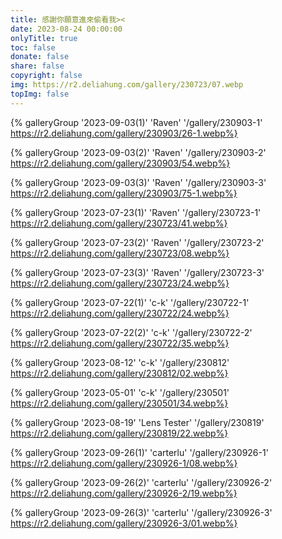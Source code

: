 ```yaml
---
title: 感謝你願意進來偷看我><
date: 2023-08-24 00:00:00
onlyTitle: true
toc: false
donate: false
share: false
copyright: false
img: https://r2.deliahung.com/gallery/230723/07.webp
topImg: false
---
```

<!--Raven-->
{% galleryGroup '2023-09-03(1)' 'Raven' '/gallery/230903-1' https://r2.deliahung.com/gallery/230903/26-1.webp%}

{% galleryGroup '2023-09-03(2)' 'Raven' '/gallery/230903-2' https://r2.deliahung.com/gallery/230903/54.webp%}

{% galleryGroup '2023-09-03(3)' 'Raven' '/gallery/230903-3' https://r2.deliahung.com/gallery/230903/75-1.webp%}

{% galleryGroup '2023-07-23(1)' 'Raven' '/gallery/230723-1' https://r2.deliahung.com/gallery/230723/41.webp%}

{% galleryGroup '2023-07-23(2)' 'Raven' '/gallery/230723-2' https://r2.deliahung.com/gallery/230723/08.webp%}

{% galleryGroup '2023-07-23(3)' 'Raven' '/gallery/230723-3' https://r2.deliahung.com/gallery/230723/24.webp%}

<!--kuo-->
{% galleryGroup '2023-07-22(1)' 'c-k' '/gallery/230722-1' https://r2.deliahung.com/gallery/230722/24.webp%}

{% galleryGroup '2023-07-22(2)' 'c-k' '/gallery/230722-2' https://r2.deliahung.com/gallery/230722/35.webp%}

{% galleryGroup '2023-08-12' 'c-k' '/gallery/230812' https://r2.deliahung.com/gallery/230812/02.webp%}

{% galleryGroup '2023-05-01' 'c-k' '/gallery/230501' https://r2.deliahung.com/gallery/230501/34.webp%}

<!--Lens Tester-->
{% galleryGroup '2023-08-19' 'Lens Tester' '/gallery/230819' https://r2.deliahung.com/gallery/230819/22.webp%}

<!--carterlu-->
{% galleryGroup '2023-09-26(1)' 'carterlu' '/gallery/230926-1' https://r2.deliahung.com/gallery/230926-1/08.webp%}

{% galleryGroup '2023-09-26(2)' 'carterlu' '/gallery/230926-2' https://r2.deliahung.com/gallery/230926-2/19.webp%}

{% galleryGroup '2023-09-26(3)' 'carterlu' '/gallery/230926-3' https://r2.deliahung.com/gallery/230926-3/01.webp%}